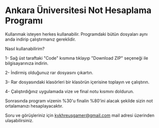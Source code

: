 # Ankara Üniversitesi Not Hesaplama Programı

Kullanmak isteyen herkes kullanabilir. Programdaki bütün dosyaları aynı anda indirip çalıştırmanız gereklidir.

Nasıl kullanabilirim?

1- Sağ üst taraftaki "Code" kısmına tıklayıp "Download ZIP" seçeneği ile bilgisayarınıza indirin.

2- İndirmiş olduğunuz rar dosyasını çıkartın.

3- Rar dosyasındaki klasörleri bir klasörün içerisine toplayın ve çalıştırın.

4- Çalıştırdığınız uygulamada vize ve final notu kısmını doldurun.

Sonrasında program vizenin %30'u finalin %80'ini alacak şekilde sizin not ortalamanızı hesaplayacaktır.

Soru ve görüşleriniz için kykhreusgamer@gmail.com mail adresi üzerinden ulaşabilirsiniz.
